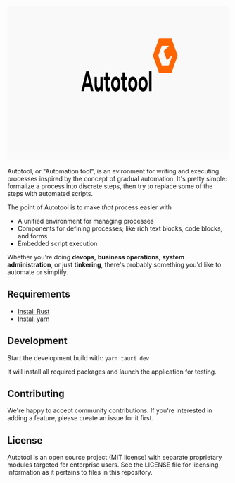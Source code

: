 <p align="center"> <img alt="Autotool" width="880" height="350" src="https://github.com/aklos/autotool/blob/main/src/banner.svg"> </p>

Autotool, or "Automation tool", is an evironment for writing and executing processes inspired by the concept of gradual automation. It's pretty simple: formalize a process into discrete steps, then try to replace some of the steps with automated scripts.

The point of Autotool is to make *that* process easier with

- A unified environment for managing processes
- Components for defining processes; like rich text blocks, code blocks, and forms
- Embedded script execution

Whether you're doing **devops**, **business operations**, **system administration**, or just **tinkering**, there's probably something you'd like to automate or simplify.

## Requirements

- [Install Rust](https://www.rust-lang.org/tools/install)
- [Install yarn](https://classic.yarnpkg.com/lang/en/docs/install/#debian-stable)

## Development

Start the development build with: `yarn tauri dev`

It will install all required packages and launch the application for testing.

## Contributing

We're happy to accept community contributions. If you're interested in adding a feature, please create an issue for it first.

## License

Autotool is an open source project (MIT license) with separate proprietary modules targeted for enterprise users. See the LICENSE file for licensing information as it pertains to
files in this repository.